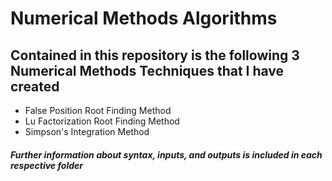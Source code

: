 # Numerical Methods Algorithms
## Contained in this repository is the following 3 Numerical Methods Techniques that I have created
  * False Position Root Finding Method
  * Lu Factorization Root Finding Method
  * Simpson's Integration Method
##### Further information about syntax, inputs, and outputs is included in each respective folder

